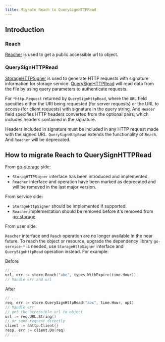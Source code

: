 ```yaml
---
title: Migrate Reach to QuerySignHTTPRead
---
```


## Introduction

### Reach

[Reacher](../operations/reach.md) is used to get a public accessible url to object.

### QuerySignHTTPRead

[StorageHTTPSigner](../operations/storage_http_signer/index.md) is used to generate HTTP requests with signature information for storage service. [QuerySignHTTPRead](../operations/storage_http_signer/query_sign_http_read.md) will read data from the file by using query parameters to authenticate requests.

For `*http.Request` returned by `QuerySignHttpRead`, where the `URL` field specifies either the URI being requested (for server requests) or the URL to access (for client requests) with signature in the query string. And `Header` field specifies HTTP headers converted from the optional pairs, which includes headers contained in the signature. 

Headers included in signature must be included in any HTTP request made with the signed URL. `QuerySignHttpRead` extends the functionality of `Reach`. And `Reacher` will be deprecated.

## How to migrate Reach to QuerySignHTTPRead

From [go-storage](https://github.com/beyondstorage/go-storage) side:

- `StoragHTTPSigner` interface has been introduced and implemented.
- `Reacher` interface and operation have been marked as deprecated and will be removed in the last major version.

From service side:

- `StorageHttpSigner` should be implemented if supported.
- `Reacher` implementation should be removed before it's removed from [go-storage](https://github.com/beyondstorage/go-storage).

From user side:

`Reacher` interface and `Reach` operation are no longer available in the near future. To reach the object or resource, upgrade the dependency library `go-service-*` is needed, use `StorageHttpSigner` interface and `QuerySignHttpRead` operation instead. For example:

Before
```go
// ...
url, err := store.Reach("abc", types.WithExpire(time.Hour))
// handle err and url
```

After
```go
// ...
req, err := store.QuerySignHttpRead("abc", time.Hour, opt)
// handle err
// get the accessible url to object
url := req.URL.String()
// or send request directly
client := &http.Client{}
resp, err := client.Do(req)
// ...
```
